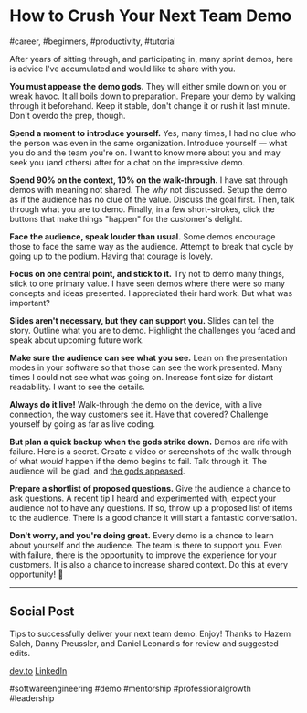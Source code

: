 # How to Crush Your Next Team Demo
#career, #beginners, #productivity, #tutorial

After years of sitting through, and participating in, many sprint demos, here is advice I've accumulated and would like to share with you.

**You must appease the demo gods.** They will either smile down on you or wreak havoc. It all boils down to preparation. Prepare your demo by walking through it beforehand. Keep it stable, don't change it or rush it last minute. Don't overdo the prep, though.

**Spend a moment to introduce yourself.** Yes, many times, I had no clue who the person was even in the same organization. Introduce yourself — what you do and the team you're on. I want to know more about you and may seek you (and others) after for a chat on the impressive demo.

**Spend 90% on the context, 10% on the walk-through.** I have sat through demos with meaning not shared. The *why* not discussed. Setup the demo as if the audience has no clue of the value. Discuss the goal first. Then, talk through what you are to demo. Finally, in a few short-strokes, click the buttons that make things "happen" for the customer's delight.

**Face the audience, speak louder than usual.** Some demos encourage those to face the same way as the audience. Attempt to break that cycle by going up to the podium. Having that courage is lovely.

**Focus on one central point, and stick to it.** Try not to demo many things, stick to one primary value. I have seen demos where there were so many concepts and ideas presented. I appreciated their hard work. But what was important?

**Slides aren't necessary, but they can support you.** Slides can tell the story. Outline what you are to demo. Highlight the challenges you faced and speak about upcoming future work. 

**Make sure the audience can see what you see.** Lean on the presentation modes in your software so that those can see the work presented. Many times I could not see what was going on. Increase font size for distant readability. I want to see the details.

**Always do it live!** Walk-through the demo on the device, with a live connection, the way customers see it. Have that covered? Challenge yourself by going as far as live coding.

**But plan a quick backup when the gods strike down.** Demos are rife with failure. Here is a secret. Create a video or screenshots of the walk-through of what *would* happen if the demo begins to fail. Talk through it. The audience will be glad, and [the gods appeased](http://www2.rdrop.com/~paulmck/DemoGods/#Demo%20Gods).

**Prepare a shortlist of proposed questions.** Give the audience a chance to ask questions. A recent tip I heard and experimented with, expect your audience not to have any questions. If so, throw up a proposed list of items to the audience. There is a good chance it will start a fantastic conversation.

**Don't worry, and you're doing great.** Every demo is a chance to learn about yourself and the audience. The team is there to support you. Even with failure, there is the opportunity to improve the experience for your customers. It is also a chance to increase shared context. Do this at every opportunity! 🎉

---

## Social Post

Tips to successfully deliver your next team demo. Enjoy! 
Thanks to Hazem Saleh, Danny Preussler, and Daniel Leonardis for review and suggested edits.

[dev.to](https://dev.to/solidi/how-to-crush-your-next-team-demo-2bb5)
[LinkedIn](https://www.linkedin.com/pulse/how-crush-your-next-team-demo-douglas-w-arcuri/)

#softwareengineering #demo #mentorship #professionalgrowth #leadership
